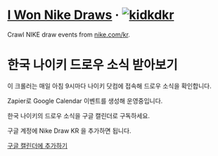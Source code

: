 # [I Won Nike Draws](https://calendar.google.com/calendar/embed?src=h9d5ib14qn3nc04v8ggc4ebi8k%40group.calendar.google.com&ctz=Asia%2FSeoul) &middot; [![kidkdkr](https://circleci.com/gh/kidkkr/i-won-nike-draws.svg?style=svg)](https://circleci.com/gh/kidkkr/i-won-nike-draws)

Crawl NIKE draw events from [nike.com/kr](https://nike.com/kr).

# 한국 나이키 드로우 소식 받아보기

이 크롤러는 매일 아침 9시마다 나이키 닷컴에 접속해 드로우 소식을 확인합니다.

Zapier로 Google Calendar 이벤트를 생성해 운영중입니다.

한국 나이키의 드로우 소식을 구글 캘린더로 구독하세요.

구글 계정에 Nike Draw KR 을 추가하면 됩니다.

[구글 캘린더에 추가하기](https://calendar.google.com/calendar/embed?src=h9d5ib14qn3nc04v8ggc4ebi8k%40group.calendar.google.com&ctz=Asia%2FSeoul)

